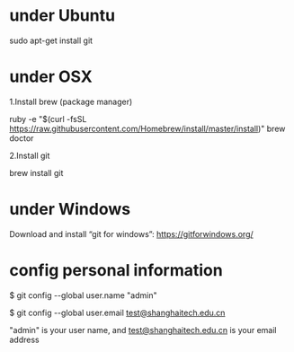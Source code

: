 # under Ubuntu

sudo apt-get install git

# under OSX

1.Install brew (package manager)

ruby -e "$(curl -fsSL https://raw.githubusercontent.com/Homebrew/install/master/install)" brew doctor

2.Install git

brew install git

# under Windows

Download and install “git for windows”:
https://gitforwindows.org/

# config personal information
$ git config --global user.name "admin"

$ git config --global user.email test@shanghaitech.edu.cn

"admin" is your user name, and test@shanghaitech.edu.cn is your email address
